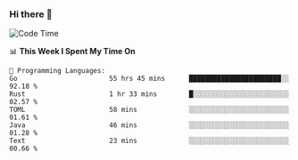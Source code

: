 ### Hi there 👋

<!--
**CrazyCollin/crazycollin** is a ✨ _special_ ✨ repository because its `README.md` (this file) appears on your GitHub profile.

Here are some ideas to get you started:

- 🔭 I’m currently working on ...
- 🌱 I’m currently learning ...
- 👯 I’m looking to collaborate on ...
- 🤔 I’m looking for help with ...
- 💬 Ask me about ...
- 📫 How to reach me: ...
- 😄 Pronouns: ...
- ⚡ Fun fact: ...
-->

<!--START_SECTION:waka-->
![Code Time](http://img.shields.io/badge/Code%20Time-707%20hrs%2027%20mins-blue)

📊 **This Week I Spent My Time On** 

```text
💬 Programming Languages: 
Go                       55 hrs 45 mins      ███████████████████████░░   92.18 % 
Rust                     1 hr 33 mins        █░░░░░░░░░░░░░░░░░░░░░░░░   02.57 % 
TOML                     58 mins             ░░░░░░░░░░░░░░░░░░░░░░░░░   01.61 % 
Java                     46 mins             ░░░░░░░░░░░░░░░░░░░░░░░░░   01.28 % 
Text                     23 mins             ░░░░░░░░░░░░░░░░░░░░░░░░░   00.66 % 
```


<!--END_SECTION:waka-->
